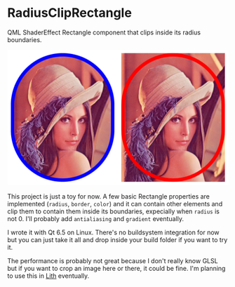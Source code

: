 # RadiusClipRectangle

QML ShaderEffect Rectangle component that clips inside its radius boundaries.

![Example](https://github.com/MartinBriza/RadiusClipRectangle/raw/main/example.png)

This project is just a toy for now. A few basic Rectangle properties are implemented (`radius`, `border`, `color`) and it can contain other elements and clip them to contain them inside its boundaries, expecially when `radius` is not 0. I'll probably add `antialiasing` and `gradient` eventually.

I wrote it with Qt 6.5 on Linux. There's no buildsystem integration for now but you can just take it all and drop inside your build folder if you want to try it.

The performance is probably not great because I don't really know GLSL but if you want to crop an image here or there, it could be fine. I'm planning to use this in [Lith](https://github.com/LithApp/Lith) eventually.

